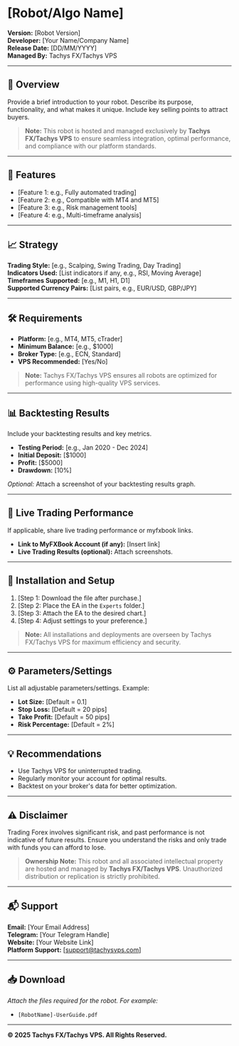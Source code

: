 # [Robot/Algo Name]
**Version:** [Robot Version]  
**Developer:** [Your Name/Company Name]  
**Release Date:** [DD/MM/YYYY]  
**Managed By:** Tachys FX/Tachys VPS  

---

## 📄 Overview
Provide a brief introduction to your robot. Describe its purpose, functionality, and what makes it unique. Include key selling points to attract buyers.

> **Note:** This robot is hosted and managed exclusively by **Tachys FX/Tachys VPS** to ensure seamless integration, optimal performance, and compliance with our platform standards.

---

## 🚀 Features
- [Feature 1: e.g., Fully automated trading]
- [Feature 2: e.g., Compatible with MT4 and MT5]
- [Feature 3: e.g., Risk management tools]
- [Feature 4: e.g., Multi-timeframe analysis]

---

## 📈 Strategy
**Trading Style:** [e.g., Scalping, Swing Trading, Day Trading]  
**Indicators Used:** [List indicators if any, e.g., RSI, Moving Average]  
**Timeframes Supported:** [e.g., M1, H1, D1]  
**Supported Currency Pairs:** [List pairs, e.g., EUR/USD, GBP/JPY]

---

## 🛠️ Requirements
- **Platform:** [e.g., MT4, MT5, cTrader]  
- **Minimum Balance:** [e.g., $1000]  
- **Broker Type:** [e.g., ECN, Standard]  
- **VPS Recommended:** [Yes/No]  

> **Note:** Tachys FX/Tachys VPS ensures all robots are optimized for performance using high-quality VPS services.

---

## 📊 Backtesting Results
Include your backtesting results and key metrics.  
- **Testing Period:** [e.g., Jan 2020 - Dec 2024]  
- **Initial Deposit:** [$1000]  
- **Profit:** [$5000]  
- **Drawdown:** [10%]  

*Optional:* Attach a screenshot of your backtesting results graph.

---

## 💼 Live Trading Performance
If applicable, share live trading performance or myfxbook links.  
- **Link to MyFXBook Account (if any):** [Insert link]  
- **Live Trading Results (optional):** Attach screenshots.

---

## 🔧 Installation and Setup
1. [Step 1: Download the file after purchase.]  
2. [Step 2: Place the EA in the `Experts` folder.]  
3. [Step 3: Attach the EA to the desired chart.]  
4. [Step 4: Adjust settings to your preference.]  

> **Note:** All installations and deployments are overseen by Tachys FX/Tachys VPS for maximum efficiency and security.

---

## ⚙️ Parameters/Settings
List all adjustable parameters/settings. Example:  
- **Lot Size:** [Default = 0.1]  
- **Stop Loss:** [Default = 20 pips]  
- **Take Profit:** [Default = 50 pips]  
- **Risk Percentage:** [Default = 2%]

---

## 💡 Recommendations
- Use Tachys VPS for uninterrupted trading.  
- Regularly monitor your account for optimal results.  
- Backtest on your broker's data for better optimization.

---

## ⚠️ Disclaimer
Trading Forex involves significant risk, and past performance is not indicative of future results. Ensure you understand the risks and only trade with funds you can afford to lose.  

> **Ownership Note:** This robot and all associated intellectual property are hosted and managed by **Tachys FX/Tachys VPS**. Unauthorized distribution or replication is strictly prohibited.

---

## 📬 Support
**Email:** [Your Email Address]  
**Telegram:** [Your Telegram Handle]  
**Website:** [Your Website Link]  
**Platform Support:** [support@tachysvps.com]  

---

## 📥 Download
*Attach the files required for the robot. For example:*  
- `[RobotName]-UserGuide.pdf`  

---

**© 2025 Tachys FX/Tachys VPS. All Rights Reserved.**
